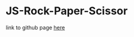 # JS-Rock-Paper-Scissor

link to github page [here](https://ralatcode.github.io/JS-Rock-Paper-Scissor/)